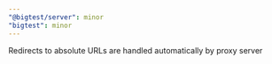 ```yaml
---
"@bigtest/server": minor
"bigtest": minor
---
```


Redirects to absolute URLs are handled automatically by proxy server
